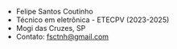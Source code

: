 - Felipe Santos Coutinho
- Técnico em eletrônica - ETECPV (2023-2025)
- Mogi das Cruzes, SP
- Contato: fsctnh@gmail.com
